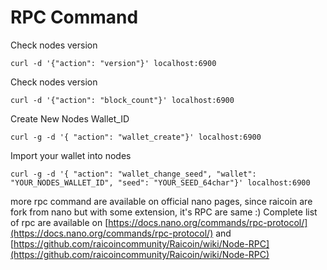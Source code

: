 # RPC Command

Check nodes version

```
curl -d '{"action": "version"}' localhost:6900
```

Check nodes version

```
curl -d '{"action": "block_count"}' localhost:6900
```

Create New Nodes Wallet\_ID

```
curl -g -d '{ "action": "wallet_create"}' localhost:6900
```

Import your wallet into nodes

```
curl -g -d '{ "action": "wallet_change_seed", "wallet": "YOUR_NODES_WALLET_ID", "seed": "YOUR_SEED_64char"}' localhost:6900
```

more rpc command are available on official nano pages, since raicoin are fork from nano but with some extension, it's RPC are same :) Complete list of rpc are available on [https://docs.nano.org/commands/rpc-protocol/](https://docs.nano.org/commands/rpc-protocol/) and [https://github.com/raicoincommunity/Raicoin/wiki/Node-RPC](https://github.com/raicoincommunity/Raicoin/wiki/Node-RPC)
